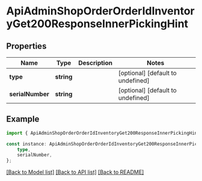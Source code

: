 # ApiAdminShopOrderOrderIdInventoryGet200ResponseInnerPickingHint


## Properties

Name | Type | Description | Notes
------------ | ------------- | ------------- | -------------
**type** | **string** |  | [optional] [default to undefined]
**serialNumber** | **string** |  | [optional] [default to undefined]

## Example

```typescript
import { ApiAdminShopOrderOrderIdInventoryGet200ResponseInnerPickingHint } from '@heavygee/arda-api-sdk';

const instance: ApiAdminShopOrderOrderIdInventoryGet200ResponseInnerPickingHint = {
    type,
    serialNumber,
};
```

[[Back to Model list]](../README.md#documentation-for-models) [[Back to API list]](../README.md#documentation-for-api-endpoints) [[Back to README]](../README.md)
